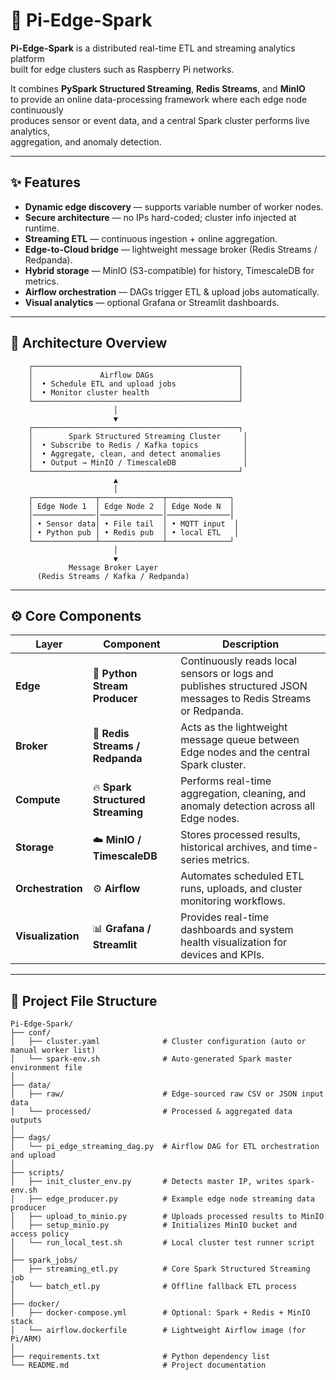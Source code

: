 # 🧠 Pi-Edge-Spark  
**Pi-Edge-Spark** is a distributed real-time ETL and streaming analytics platform  
built for edge clusters such as Raspberry Pi networks.  

It combines **PySpark Structured Streaming**, **Redis Streams**, and **MinIO**  
to provide an online data-processing framework where each edge node continuously  
produces sensor or event data, and a central Spark cluster performs live analytics,  
aggregation, and anomaly detection.

---

## ✨ Features

- **Dynamic edge discovery** — supports variable number of worker nodes.
- **Secure architecture** — no IPs hard-coded; cluster info injected at runtime.
- **Streaming ETL** — continuous ingestion + online aggregation.
- **Edge-to-Cloud bridge** — lightweight message broker (Redis Streams / Redpanda).
- **Hybrid storage** — MinIO (S3-compatible) for history, TimescaleDB for metrics.
- **Airflow orchestration** — DAGs trigger ETL & upload jobs automatically.
- **Visual analytics** — optional Grafana or Streamlit dashboards.

---

## 🧱 Architecture Overview
```text
    ┌──────────────────────────────────────────────┐
    │               Airflow DAGs                   │
    │  • Schedule ETL and upload jobs              │
    │  • Monitor cluster health                    │
    └──────────────────────────────────────────────┘
                       │
                       ▼
    ┌──────────────────────────────────────────────┐
    │        Spark Structured Streaming Cluster     │
    │  • Subscribe to Redis / Kafka topics          │
    │  • Aggregate, clean, and detect anomalies     │
    │  • Output → MinIO / TimescaleDB               │
    └──────────────────────────────────────────────┘
                       ▲
                       │
    ┌──────────────┬──────────────┬──────────────┐
    │ Edge Node 1  │ Edge Node 2  │ Edge Node N  │
    │──────────────│──────────────│──────────────│
    │ • Sensor data│ • File tail  │ • MQTT input  │
    │ • Python pub │ • Redis pub  │ • local ETL   │
    └──────────────┴──────────────┴──────────────┘
                       │
                       ▼
             Message Broker Layer
      (Redis Streams / Kafka / Redpanda)
```

---

## ⚙️ Core Components

| Layer | Component | Description |
|-------|------------|-------------|
| **Edge** | 🐍 **Python Stream Producer** | Continuously reads local sensors or logs and publishes structured JSON messages to Redis Streams or Redpanda. |
| **Broker** | 🧩 **Redis Streams / Redpanda** | Acts as the lightweight message queue between Edge nodes and the central Spark cluster. |
| **Compute** | 🔥 **Spark Structured Streaming** | Performs real-time aggregation, cleaning, and anomaly detection across all Edge nodes. |
| **Storage** | ☁️ **MinIO / TimescaleDB** | Stores processed results, historical archives, and time-series metrics. |
| **Orchestration** | ⚙️ **Airflow** | Automates scheduled ETL runs, uploads, and cluster monitoring workflows. |
| **Visualization** | 📊 **Grafana / Streamlit** | Provides real-time dashboards and system health visualization for devices and KPIs. |

---

## 📂 Project File Structure

```text
Pi-Edge-Spark/
├── conf/
│   ├── cluster.yaml              # Cluster configuration (auto or manual worker list)
│   └── spark-env.sh              # Auto-generated Spark master environment file
│
├── data/
│   ├── raw/                      # Edge-sourced raw CSV or JSON input data
│   └── processed/                # Processed & aggregated data outputs
│
├── dags/
│   └── pi_edge_streaming_dag.py  # Airflow DAG for ETL orchestration and upload
│
├── scripts/
│   ├── init_cluster_env.py       # Detects master IP, writes spark-env.sh
│   ├── edge_producer.py          # Example edge node streaming data producer
│   ├── upload_to_minio.py        # Uploads processed results to MinIO
│   ├── setup_minio.py            # Initializes MinIO bucket and access policy
│   └── run_local_test.sh         # Local cluster test runner script
│
├── spark_jobs/
│   ├── streaming_etl.py          # Core Spark Structured Streaming job
│   └── batch_etl.py              # Offline fallback ETL process
│
├── docker/
│   ├── docker-compose.yml        # Optional: Spark + Redis + MinIO stack
│   └── airflow.dockerfile        # Lightweight Airflow image (for Pi/ARM)
│
├── requirements.txt              # Python dependency list
└── README.md                     # Project documentation
```
